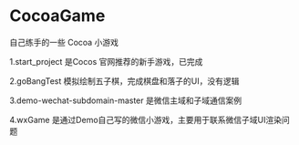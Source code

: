 # CocoaGame
 自己练手的一些 Cocoa 小游戏
 
 1.start_project   是Cocos 官网推荐的新手游戏，已完成

 2.goBangTest 模拟绘制五子棋，完成棋盘和落子的UI，没有逻辑

 3.demo-wechat-subdomain-master 是微信主域和子域通信案例

 4.wxGame 是通过Demo自己写的微信小游戏，主要用于联系微信子域UI渲染问题